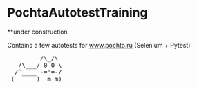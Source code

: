 # PochtaAutotestTraining

**under construction 

Contains a few autotests for www.pochta.ru (Selenium + Pytest)


<pre>
         /\_/\
   /\___/ 0 0 \
  /^____ -='=-/
 (______)__m_m)
</pre>